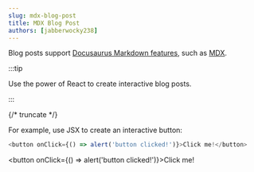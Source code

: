 ```yaml
---
slug: mdx-blog-post
title: MDX Blog Post
authors: [jabberwocky238]
---
```


Blog posts support [Docusaurus Markdown features](https://docusaurus.io/docs/markdown-features), such as [MDX](https://mdxjs.com/).

:::tip

Use the power of React to create interactive blog posts.

:::

{/* truncate */}

For example, use JSX to create an interactive button:

```js
<button onClick={() => alert('button clicked!')}>Click me!</button>
```

<button onClick={() => alert('button clicked!')}>Click me!</button>
